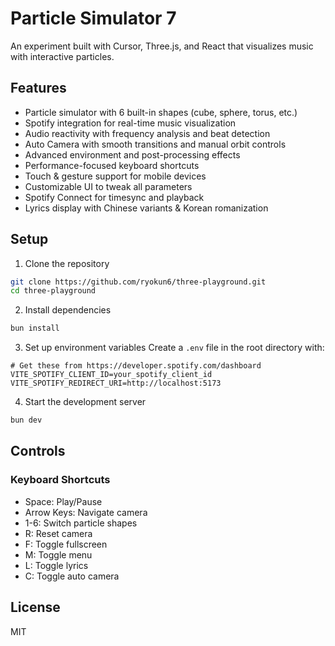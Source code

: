# Particle Simulator 7

An experiment built with Cursor, Three.js, and React that visualizes music with interactive particles.

## Features

- Particle simulator with 6 built-in shapes (cube, sphere, torus, etc.)
- Spotify integration for real-time music visualization
- Audio reactivity with frequency analysis and beat detection
- Auto Camera with smooth transitions and manual orbit controls
- Advanced environment and post-processing effects
- Performance-focused keyboard shortcuts
- Touch & gesture support for mobile devices
- Customizable UI to tweak all parameters
- Spotify Connect for timesync and playback
- Lyrics display with Chinese variants & Korean romanization


## Setup

1. Clone the repository

```bash
git clone https://github.com/ryokun6/three-playground.git
cd three-playground
```

2. Install dependencies

```bash
bun install
```

3. Set up environment variables
   Create a `.env` file in the root directory with:

```env
# Get these from https://developer.spotify.com/dashboard
VITE_SPOTIFY_CLIENT_ID=your_spotify_client_id
VITE_SPOTIFY_REDIRECT_URI=http://localhost:5173
```

4. Start the development server

```bash
bun dev
```

## Controls

### Keyboard Shortcuts

- Space: Play/Pause
- Arrow Keys: Navigate camera
- 1-6: Switch particle shapes
- R: Reset camera
- F: Toggle fullscreen
- M: Toggle menu
- L: Toggle lyrics
- C: Toggle auto camera

## License

MIT
